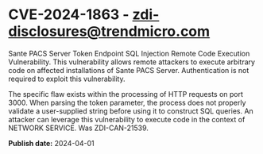 # CVE-2024-1863 - zdi-disclosures@trendmicro.com

Sante PACS Server Token Endpoint SQL Injection Remote Code Execution Vulnerability. This vulnerability allows remote attackers to execute arbitrary code on affected installations of Sante PACS Server. Authentication is not required to exploit this vulnerability.

The specific flaw exists within the processing of HTTP requests on port 3000. When parsing the token parameter, the process does not properly validate a user-supplied string before using it to construct SQL queries. An attacker can leverage this vulnerability to execute code in the context of NETWORK SERVICE. Was ZDI-CAN-21539.

**Publish date:** 2024-04-01
